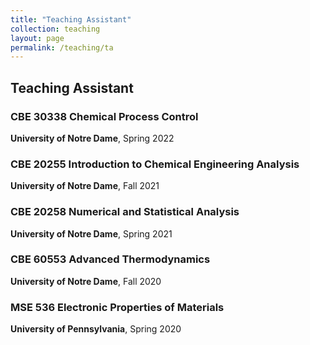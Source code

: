 ```yaml
---
title: "Teaching Assistant"
collection: teaching
layout: page
permalink: /teaching/ta
---
```


## Teaching Assistant

### CBE 30338 Chemical Process Control  
**University of Notre Dame**, Spring 2022  

### CBE 20255 Introduction to Chemical Engineering Analysis  
**University of Notre Dame**, Fall 2021  

### CBE 20258 Numerical and Statistical Analysis
**University of Notre Dame**, Spring 2021

### CBE 60553 Advanced Thermodynamics
**University of Notre Dame**, Fall 2020

### MSE 536 Electronic Properties of Materials
**University of Pennsylvania**, Spring 2020 
